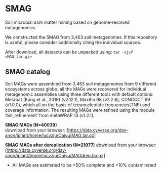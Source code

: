 # SMAG
Soil microbial dark matter mining based on genome-resolved metagenomics 

We constructed the SMAG from 3,463 soil metagenomes. If this repository is useful, please consider additionally citing the individual sources.

After download, all datasets can be unpacked using: `tar -xjvf <MAG.tar.gz>`

## SMAG catalog

Soil MAGs were assembled from 3,463 soil metagenomes from 9 different ecosystems across globe. all the MAGs were recovered for individual metagenomic assemblies using three different tools with default options: Metabat (Kang et al., 2019) (v2.12.1), MaxBin 98 (v2.2.6), CONCOCT 99 (v1.0.0), which all on the basis of tetranucleotide frequencies(TNF) and coverage information. The resulting MAGs were refined using the module ‘bin_refinement’ from metaWRAP 13 (v1.2.1).

<b>SMAG MAGs (N=40039)</b>   
download from your browser: [https://data.cyverse.org/dav-anon/iplant/home/lucyzju/Caiyu/MAG.tar.gz]

<b>SMAG MAGs after dereplication (N=21077)</b>
download from your browser:[https://data.cyverse.org/dav-anon/iplant/home/lucyzju/Caiyu/MAGdrep.tar.gz]

* All MAGs are estimated to be >50% complete and <10% contaminated

